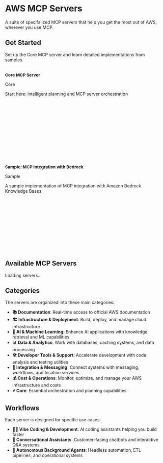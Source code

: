 # AWS MCP Servers

A suite of specifalized MCP servers that help you get the most out of AWS, wherever you use MCP.

## Get Started

Set up the Core MCP server and learn detailed implementations from samples.

<div class="highlighted-cards">
  <!-- Core MCP Server Card -->
  <div class="server-card" data-id="core-mcp-server" style="height: 300px; box-shadow: none;">
    <div class="server-card__header" style="align-items: center;">
      <div class="server-card__icon" style="display: flex; align-items: center;">
        <i data-feather="zap" width="22" height="22"></i>
      </div>
      <div class="server-card__title-section" style="display: flex; flex-direction: column; justify-content: center;">
        <h3 class="server-card__title name" style="white-space: normal; display: -webkit-box; -webkit-line-clamp: 2; -webkit-box-orient: vertical; font-size: 0.85rem; line-height: 1.2;">Core MCP Server</h3>
        <span class="server-card__category server-card__category--core category" data-category="Core">
          Core
        </span>
      </div>
    </div>
    <div class="server-card__content">
      <p class="server-card__description description">Start here: intelligent planning and MCP server orchestration</p>
    </div>
  </div>

  <!-- Sample Card -->
  <div class="server-card" data-id="sample" style="height: 300px; box-shadow: none;">
    <div class="server-card__header" style="align-items: center;">
      <div class="server-card__icon" style="display: flex; align-items: center;">
        <i data-feather="book-open" width="22" height="22"></i>
      </div>
      <div class="server-card__title-section" style="display: flex; flex-direction: column; justify-content: center;">
        <h3 class="server-card__title name" style="white-space: normal; display: -webkit-box; -webkit-line-clamp: 2; -webkit-box-orient: vertical; font-size: 0.85rem; line-height: 1.2;">Sample: MCP Integration with Bedrock</h3>
        <span class="server-card__category server-card__category--sample category" data-category="sample">
          Sample
        </span>
      </div>
    </div>
    <div class="server-card__content">
      <p class="server-card__description description">A sample implementation of MCP integration with Amazon Bedrock Knowledge Bases.</p>
    </div>
  </div>
</div>



## Available MCP Servers

<div id="server-cards-container">
  <div class="card-grid__loading">
    Loading servers...
  </div>
</div>


## Categories

The servers are organized into these main categories:

- **📚 Documentation**: Real-time access to official AWS documentation
- **🏗️ Infrastructure & Deployment**: Build, deploy, and manage cloud infrastructure
- **🤖 AI & Machine Learning**: Enhance AI applications with knowledge retrieval and ML capabilities
- **📊 Data & Analytics**: Work with databases, caching systems, and data processing
- **🛠️ Developer Tools & Support**: Accelerate development with code analysis and testing utilities
- **📡 Integration & Messaging**: Connect systems with messaging, workflows, and location services
- **💰 Cost & Operations**: Monitor, optimize, and manage your AWS infrastructure and costs
- **⚡ Core**: Essential orchestration and planning capabilities

## Workflows

Each server is designed for specific use cases:

- **👨‍💻 Vibe Coding & Development**: AI coding assistants helping you build faster
- **💬 Conversational Assistants**: Customer-facing chatbots and interactive Q&A systems
- **🤖 Autonomous Background Agents**: Headless automation, ETL pipelines, and operational systems
